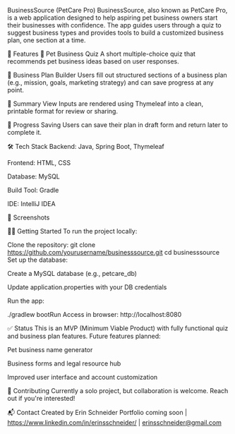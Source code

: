 BusinessSource (PetCare Pro)
BusinessSource, also known as PetCare Pro, is a web application designed to help aspiring pet business owners start their businesses with confidence. The app guides users through a quiz to suggest business types and provides tools to build a customized business plan, one section at a time.

🚀 Features
🐾 Pet Business Quiz
A short multiple-choice quiz that recommends pet business ideas based on user responses.

📝 Business Plan Builder
Users fill out structured sections of a business plan (e.g., mission, goals, marketing strategy) and can save progress at any point.

📄 Summary View
Inputs are rendered using Thymeleaf into a clean, printable format for review or sharing.

💾 Progress Saving
Users can save their plan in draft form and return later to complete it.

🛠 Tech Stack
Backend: Java, Spring Boot, Thymeleaf

Frontend: HTML, CSS

Database: MySQL

Build Tool: Gradle

IDE: IntelliJ IDEA

📸 Screenshots


🧑‍💻 Getting Started
To run the project locally:


Clone the repository:
git clone https://github.com/yourusername/businesssource.git
cd businesssource
Set up the database:

Create a MySQL database (e.g., petcare_db)

Update application.properties with your DB credentials

Run the app:

./gradlew bootRun
Access in browser:
http://localhost:8080

✅ Status
This is an MVP (Minimum Viable Product) with fully functional quiz and business plan features. Future features planned:

Pet business name generator

Business forms and legal resource hub

Improved user interface and account customization

🤝 Contributing
Currently a solo project, but collaboration is welcome. Reach out if you're interested!

📬 Contact
Created by Erin Schneider
Portfolio coming soon | https://www.linkedin.com/in/erinsschneider/ | erinsschneider@gmail.com

